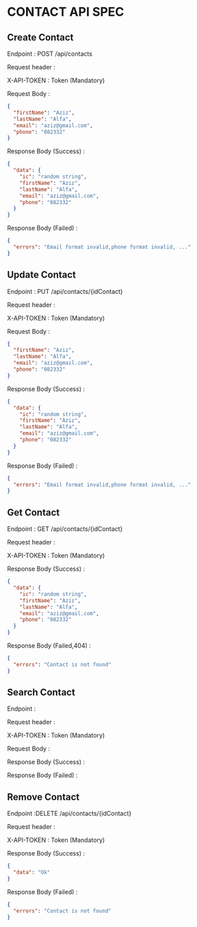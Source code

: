# CONTACT API SPEC

## Create Contact
Endpoint : POST /api/contacts

Request header :

X-API-TOKEN : Token (Mandatory)

Request Body :
```json
{
  "firstName": "Aziz",
  "lastName": "Alfa",
  "email": "aziz@gmail.com",
  "phone": "082332"
}    
```

Response Body (Success) :

```json
{
  "data": {
    "ic": "random string",
    "firstName": "Aziz",
    "lastName": "Alfa",
    "email": "aziz@gmail.com",
    "phone": "082332"
  }
}    
```

Response Body (Failed) :


```json
{
  "errors": "Email format invalid,phone format invalid, ..."
}    
```


## Update Contact
Endpoint : PUT /api/contacts/{idContact}

Request header :

X-API-TOKEN : Token (Mandatory)

Request Body :

```json
{
  "firstName": "Aziz",
  "lastName": "Alfa",
  "email": "aziz@gmail.com",
  "phone": "082332"
}    
```

Response Body (Success) :

```json
{
  "data": {
    "ic": "random string",
    "firstName": "Aziz",
    "lastName": "Alfa",
    "email": "aziz@gmail.com",
    "phone": "082332"
  }
}    
```

Response Body (Failed) :

```json
{
  "errors": "Email format invalid,phone format invalid, ..."
}    
```


## Get Contact
Endpoint : GET /api/contacts/{idContact}

Request header :

X-API-TOKEN : Token (Mandatory)

Response Body (Success) :

```json
{
  "data": {
    "ic": "random string",
    "firstName": "Aziz",
    "lastName": "Alfa",
    "email": "aziz@gmail.com",
    "phone": "082332"
  }
}    
```

Response Body (Failed,404) :

```json
{
  "errors": "Contact is not found"
}    
```


## Search Contact
Endpoint :

Request header :

X-API-TOKEN : Token (Mandatory)

Request Body :

Response Body (Success) :

Response Body (Failed) :


## Remove Contact
Endpoint :DELETE /api/contacts/{idContact}

Request header :

X-API-TOKEN : Token (Mandatory)

Response Body (Success) :
```json
{
  "data": "Ok"
}    
```

Response Body (Failed) :
```json
{
  "errors": "Contact is not found"
}    
```
